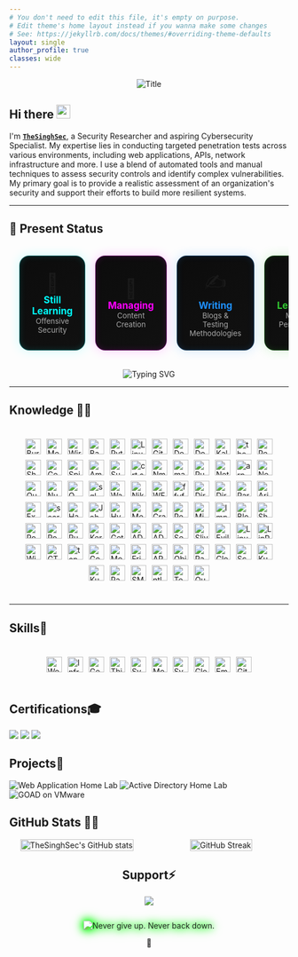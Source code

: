```yaml
---
# You don't need to edit this file, it's empty on purpose.
# Edit theme's home layout instead if you wanna make some changes
# See: https://jekyllrb.com/docs/themes/#overriding-theme-defaults
layout: single
author_profile: true
classes: wide
---
```



<div align="center">
  <img src="https://readme-typing-svg.herokuapp.com?font=Architects+Daughter&color=2F9F09&duration=2500&pause=1000&size=50&center=true&vCenter=true&height=60&width=600&lines=Hi!+I'm+TheSinghSec+%3C3;Welcome+to+my+profile!" alt="Title">
</div>


<h2 align="left">
  Hi there
  <img src="https://media.giphy.com/media/hvRJCLFzcasrR4ia7z/giphy.gif" width="25px"/>
</h2>

I'm **[`TheSinghSec`](https://www.linkedin.com/in/bikramjeetx/)**, a Security Researcher and aspiring Cybersecurity Specialist. My expertise lies in conducting targeted penetration tests across various environments, including web applications, APIs, network infrastructure and more. I use a blend of automated tools and manual techniques to assess security controls and identify complex vulnerabilities. My primary goal is to provide a realistic assessment of an organization's security and support their efforts to build more resilient systems.

---

<h2 align="left">🧭 Present Status</h2>

<table align="center" style="border-collapse: separate; border-spacing: 18px;">
  <tr>
    <!-- Card 1 -->
    <td align="center" width="230" style="
      background: linear-gradient(145deg, #0c0c0c, #111);
      border: 1px solid #00ffff55;
      border-radius: 18px;
      padding: 22px;
      box-shadow: 0 0 20px #00ffff33, inset 0 0 12px #00ffff22;
      transition: all 0.3s ease;
      transform: perspective(600px) rotateX(0deg) rotateY(0deg);
    " onmouseover="this.style.transform='scale(1.05)'; this.style.boxShadow='0 0 25px #00ffff88, inset 0 0 15px #00ffff55';" onmouseout="this.style.transform='scale(1)'; this.style.boxShadow='0 0 20px #00ffff33, inset 0 0 12px #00ffff22';">
      <div style="font-size: 34px;">🎯</div>
      <b style="font-size: 17px; color: #00ffff;">Still Learning</b><br>
      <sub style="color: #a9a9a9;">Offensive Security</sub>
    </td>
    <!-- Card 2 -->
    <td align="center" width="230" style="
      background: linear-gradient(145deg, #0c0c0c, #111);
      border: 1px solid #ff00ff55;
      border-radius: 18px;
      padding: 22px;
      box-shadow: 0 0 20px #ff00ff33, inset 0 0 12px #ff00ff22;
      transition: all 0.3s ease;
      transform: perspective(600px) rotateX(0deg) rotateY(0deg);
    " onmouseover="this.style.transform='scale(1.05)'; this.style.boxShadow='0 0 25px #ff00ff88, inset 0 0 15px #ff00ff55';" onmouseout="this.style.transform='scale(1)'; this.style.boxShadow='0 0 20px #ff00ff33, inset 0 0 12px #ff00ff22';">
      <div style="font-size: 34px;">🧠</div>
      <b style="font-size: 17px; color: #ff00ff;">Managing</b><br>
      <sub style="color: #a9a9a9;">Content Creation</sub>
    </td>
    <!-- Card 3 -->
    <td align="center" width="230" style="
      background: linear-gradient(145deg, #0c0c0c, #111);
      border: 1px solid #1e90ff55;
      border-radius: 18px;
      padding: 22px;
      box-shadow: 0 0 20px #1e90ff33, inset 0 0 12px #1e90ff22;
      transition: all 0.3s ease;
      transform: perspective(600px) rotateX(0deg) rotateY(0deg);
    " onmouseover="this.style.transform='scale(1.05)'; this.style.boxShadow='0 0 25px #1e90ff88, inset 0 0 15px #1e90ff55';" onmouseout="this.style.transform='scale(1)'; this.style.boxShadow='0 0 20px #1e90ff33, inset 0 0 12px #1e90ff22';">
      <div style="font-size: 34px;">✍️</div>
      <b style="font-size: 17px; color: #1e90ff;">Writing</b><br>
      <sub style="color: #a9a9a9;">Blogs & Testing Methodologies</sub>
    </td>
    <!-- Card 4 -->
    <td align="center" width="230" style="
      background: linear-gradient(145deg, #0c0c0c, #111);
      border: 1px solid #32cd3255;
      border-radius: 18px;
      padding: 22px;
      box-shadow: 0 0 20px #32cd3233, inset 0 0 12px #32cd3222;
      transition: all 0.3s ease;
      transform: perspective(600px) rotateX(0deg) rotateY(0deg);
    " onmouseover="this.style.transform='scale(1.05)'; this.style.boxShadow='0 0 25px #32cd3288, inset 0 0 15px #32cd3255';" onmouseout="this.style.transform='scale(1)'; this.style.boxShadow='0 0 20px #32cd3233, inset 0 0 12px #32cd3222';">
      <div style="font-size: 34px;">📱</div>
      <b style="font-size: 17px; color: #32cd32;">Learning</b><br>
      <sub style="color: #a9a9a9;">Mobile Pentesting</sub>
    </td>
  </tr>
</table>


<p align="center">
  <img src="https://readme-typing-svg.herokuapp.com?font=Fira+Code&duration=2500&pause=1000&color=00FFFF&center=true&vCenter=true&width=600&lines=Updating%3A+Journey+to+Cybersecurity+Specialist" alt="Typing SVG" />
</p>








---

<h2 id="knowledge_skills" align=''> Knowledge 🧙‍♂️ </h2>

<div style="border: 2px solid transparent; border-radius: 10px; padding: 20px; margin-bottom: 20px;">
  <div align="left" style="display: flex; flex-wrap: wrap; justify-content: center; gap: 10px;">
    <!-- core stack -->
    <img class="badge" src="https://img.shields.io/badge/Burp%20Suite-0D1117?style=for-the-badge&labelColor=111827&logo=burp-suite&logoColor=FF6633" alt="Burp Suite" />
    <img class="badge" src="https://img.shields.io/badge/Metasploit-0D1117?style=for-the-badge&labelColor=111827&logo=metasploit&logoColor=00B7B7" alt="Metasploit" />
    <img class="badge" src="https://img.shields.io/badge/Wireshark-0D1117?style=for-the-badge&labelColor=111827&logo=wireshark&logoColor=1E90FF" alt="Wireshark" />
    <img class="badge" src="https://img.shields.io/badge/Bash-0D1117?style=for-the-badge&labelColor=111827&logo=gnubash&logoColor=4EAA25" alt="Bash" />
    <img class="badge" src="https://img.shields.io/badge/Python-0D1117?style=for-the-badge&labelColor=111827&logo=python&logoColor=3776AB" alt="Python" />
    <img class="badge" src="https://img.shields.io/badge/Linux-0D1117?style=for-the-badge&labelColor=111827&logo=linux&logoColor=FCC624" alt="Linux" />
    <img class="badge" src="https://img.shields.io/badge/Git-0D1117?style=for-the-badge&labelColor=111827&logo=git&logoColor=F05032" alt="Git" />
    <img class="badge" src="https://img.shields.io/badge/Debian-0D1117?style=for-the-badge&labelColor=111827&logo=debian&logoColor=D70A53" alt="Debian" />
    <img class="badge" src="https://img.shields.io/badge/Docker-0D1117?style=for-the-badge&labelColor=111827&logo=docker&logoColor=2496ED" alt="Docker" />
    <img class="badge" src="https://img.shields.io/badge/Kali%20Linux-0D1117?style=for-the-badge&labelColor=111827&logo=kalilinux&logoColor=557C94" alt="Kali Linux" />
    <!-- recon / osint etc (all inline, no categories) -->
    <img class="badge" src="https://img.shields.io/badge/theHarvester-0D1117?style=for-the-badge&labelColor=111827&logo=hackaday&logoColor=00FF00" alt="theHarvester" />
    <img class="badge" src="https://img.shields.io/badge/Recon--ng-0D1117?style=for-the-badge&labelColor=111827&logo=hackaday&logoColor=00FF00" alt="Recon-ng" />
    <img class="badge" src="https://img.shields.io/badge/Shodan-0D1117?style=for-the-badge&labelColor=111827&logo=shodan&logoColor=FF0000" alt="Shodan" />
    <img class="badge" src="https://img.shields.io/badge/Censys-0D1117?style=for-the-badge&labelColor=111827&logo=databricks&logoColor=FF8C00" alt="Censys" />
    <img class="badge" src="https://img.shields.io/badge/SpiderFoot-0D1117?style=for-the-badge&labelColor=111827&logo=opencollective&logoColor=00FFFF" alt="SpiderFoot" />
    <img class="badge" src="https://img.shields.io/badge/Amass-0D1117?style=for-the-badge&labelColor=111827&logo=codeberg&logoColor=00FF00" alt="Amass" />
    <img class="badge" src="https://img.shields.io/badge/Sublist3r-0D1117?style=for-the-badge&labelColor=111827&logo=brave&logoColor=orange" alt="Sublist3r" />
    <img class="badge" src="https://img.shields.io/badge/crt.sh-0D1117?style=for-the-badge&labelColor=111827&logo=letsencrypt&logoColor=FFD700" alt="crt.sh" />
    <img class="badge" src="https://img.shields.io/badge/Nmap-0D1117?style=for-the-badge&labelColor=111827&logo=wireshark&logoColor=00BFFF" alt="Nmap" />
    <img class="badge" src="https://img.shields.io/badge/masscan-0D1117?style=for-the-badge&labelColor=111827&logo=speedtest&logoColor=00BFFF" alt="masscan" />
    <img class="badge" src="https://img.shields.io/badge/RustScan-0D1117?style=for-the-badge&labelColor=111827&logo=rust&logoColor=orange" alt="RustScan" />
    <img class="badge" src="https://img.shields.io/badge/Netdiscover-0D1117?style=for-the-badge&labelColor=111827&logo=networkmanager&logoColor=32CD32" alt="Netdiscover" />
    <img class="badge" src="https://img.shields.io/badge/arp--scan-0D1117?style=for-the-badge&labelColor=111827&logo=opnsense&logoColor=00BFFF" alt="arp-scan" />
    <img class="badge" src="https://img.shields.io/badge/Nessus-0D1117?style=for-the-badge&labelColor=111827&logo=tenable&logoColor=00FFFF" alt="Nessus" />
    <img class="badge" src="https://img.shields.io/badge/Qualys-0D1117?style=for-the-badge&labelColor=111827&logo=qualys&logoColor=FF0000" alt="Qualys" />
    <img class="badge" src="https://img.shields.io/badge/Nuclei-0D1117?style=for-the-badge&labelColor=111827&logo=apache&logoColor=yellow" alt="Nuclei" />
    <img class="badge" src="https://img.shields.io/badge/OWASP%20ZAP-0D1117?style=for-the-badge&labelColor=111827&logo=owasp&logoColor=white" alt="OWASP ZAP" />
    <img class="badge" src="https://img.shields.io/badge/sqlmap-0D1117?style=for-the-badge&labelColor=111827&logo=sqlite&logoColor=yellow" alt="sqlmap" />
    <img class="badge" src="https://img.shields.io/badge/Wappalyzer-0D1117?style=for-the-badge&labelColor=111827&logo=wappalyzer&logoColor=8A2BE2" alt="Wappalyzer" />
    <img class="badge" src="https://img.shields.io/badge/Nikto-0D1117?style=for-the-badge&labelColor=111827&logo=redhat&logoColor=red" alt="Nikto" />
    <img class="badge" src="https://img.shields.io/badge/WFuzz-0D1117?style=for-the-badge&labelColor=111827&logo=mozilla&logoColor=orange" alt="WFuzz" />
    <img class="badge" src="https://img.shields.io/badge/ffuf-0D1117?style=for-the-badge&labelColor=111827&logo=firefoxbrowser&logoColor=orange" alt="ffuf" />
    <img class="badge" src="https://img.shields.io/badge/DirBuster-0D1117?style=for-the-badge&labelColor=111827&logo=bugcrowd&logoColor=FF4500" alt="DirBuster" />
    <img class="badge" src="https://img.shields.io/badge/Dirsearch-0D1117?style=for-the-badge&labelColor=111827&logo=bugcrowd&logoColor=FF4500" alt="Dirsearch" />
    <img class="badge" src="https://img.shields.io/badge/ParamSpider-0D1117?style=for-the-badge&labelColor=111827&logo=spider&logoColor=00FF00" alt="ParamSpider" />
    <img class="badge" src="https://img.shields.io/badge/Arjun-0D1117?style=for-the-badge&labelColor=111827&logo=python&logoColor=yellow" alt="Arjun" />
    <img class="badge" src="https://img.shields.io/badge/Exploit--DB-0D1117?style=for-the-badge&labelColor=111827&logo=bookstack&logoColor=FFA500" alt="Exploit-DB" />
    <img class="badge" src="https://img.shields.io/badge/searchsploit-0D1117?style=for-the-badge&labelColor=111827&logo=codeberg&logoColor=FFA500" alt="searchsploit" />
    <img class="badge" src="https://img.shields.io/badge/Hashcat-0D1117?style=for-the-badge&labelColor=111827&logo=hashnode&logoColor=white" alt="Hashcat" />
    <img class="badge" src="https://img.shields.io/badge/John%20the%20Ripper-0D1117?style=for-the-badge&labelColor=111827&logo=keybase&logoColor=FFD700" alt="John the Ripper" />
    <img class="badge" src="https://img.shields.io/badge/Hydra-0D1117?style=for-the-badge&labelColor=111827&logo=gnome&logoColor=00FF00" alt="Hydra" />
    <img class="badge" src="https://img.shields.io/badge/Medusa-0D1117?style=for-the-badge&labelColor=111827&logo=gnome&logoColor=FF69B4" alt="Medusa" />
    <img class="badge" src="https://img.shields.io/badge/CrackMapExec-0D1117?style=for-the-badge&labelColor=111827&logo=terminator&logoColor=FFA500" alt="CrackMapExec" />
    <img class="badge" src="https://img.shields.io/badge/Responder-0D1117?style=for-the-badge&labelColor=111827&logo=matrix&logoColor=32CD32" alt="Responder" />
    <img class="badge" src="https://img.shields.io/badge/Mimikatz-0D1117?style=for-the-badge&labelColor=111827&logo=windows&logoColor=00BFFF" alt="Mimikatz" />
    <img class="badge" src="https://img.shields.io/badge/Impacket-0D1117?style=for-the-badge&labelColor=111827&logo=windows&logoColor=00BFFF" alt="Impacket" />
    <img class="badge" src="https://img.shields.io/badge/BloodHound-0D1117?style=for-the-badge&labelColor=111827&logo=dog&logoColor=FF0000" alt="BloodHound" />
    <img class="badge" src="https://img.shields.io/badge/SharpHound-0D1117?style=for-the-badge&labelColor=111827&logo=dog&logoColor=FF0000" alt="SharpHound" />
    <img class="badge" src="https://img.shields.io/badge/PowerView-0D1117?style=for-the-badge&labelColor=111827&logo=powershell&logoColor=2CA5E0" alt="PowerView" />
    <img class="badge" src="https://img.shields.io/badge/PowerSploit-0D1117?style=for-the-badge&labelColor=111827&logo=powershell&logoColor=2CA5E0" alt="PowerSploit" />
    <img class="badge" src="https://img.shields.io/badge/Rubeus-0D1117?style=for-the-badge&labelColor=111827&logo=hackaday&logoColor=FFA500" alt="Rubeus" />
    <img class="badge" src="https://img.shields.io/badge/Kerberoast-0D1117?style=for-the-badge&labelColor=111827&logo=hackaday&logoColor=FFA500" alt="Kerberoast" />
    <img class="badge" src="https://img.shields.io/badge/GetUserSPNs-0D1117?style=for-the-badge&labelColor=111827&logo=hackaday&logoColor=FFA500" alt="GetUserSPNs" />
    <img class="badge" src="https://img.shields.io/badge/ADExplorer-0D1117?style=for-the-badge&labelColor=111827&logo=microsoft&logoColor=00BFFF" alt="ADExplorer" />
    <img class="badge" src="https://img.shields.io/badge/ADRecon-0D1117?style=for-the-badge&labelColor=111827&logo=microsoft&logoColor=00BFFF" alt="ADRecon" />
    <img class="badge" src="https://img.shields.io/badge/SecretsDump-0D1117?style=for-the-badge&labelColor=111827&logo=1password&logoColor=white" alt="SecretsDump" />
    <img class="badge" src="https://img.shields.io/badge/Sliver-0D1117?style=for-the-badge&labelColor=111827&logo=slack&logoColor=white" alt="Sliver" />
    <img class="badge" src="https://img.shields.io/badge/Evilginx2-0D1117?style=for-the-badge&labelColor=111827&logo=letsencrypt&logoColor=FFD700" alt="Evilginx2" />
    <img class="badge" src="https://img.shields.io/badge/Linux%20Exploit%20Suggester-0D1117?style=for-the-badge&labelColor=111827&logo=linux&logoColor=white" alt="Linux Exploit Suggester" />
    <img class="badge" src="https://img.shields.io/badge/LinPEAS-0D1117?style=for-the-badge&labelColor=111827&logo=linux&logoColor=white" alt="LinPEAS" />
    <img class="badge" src="https://img.shields.io/badge/WinPEAS-0D1117?style=for-the-badge&labelColor=111827&logo=windows&logoColor=00BFFF" alt="WinPEAS" />
    <img class="badge" src="https://img.shields.io/badge/GTFOBins-0D1117?style=for-the-badge&labelColor=111827&logo=gnometerminal&logoColor=FFA500" alt="GTFOBins" />
    <img class="badge" src="https://img.shields.io/badge/tcpdump-0D1117?style=for-the-badge&labelColor=111827&logo=wireshark&logoColor=00BFFF" alt="tcpdump" />
    <img class="badge" src="https://img.shields.io/badge/Gophish-0D1117?style=for-the-badge&labelColor=111827&logo=gmail&logoColor=EA4335" alt="Gophish" />
    <img class="badge" src="https://img.shields.io/badge/MobSF-0D1117?style=for-the-badge&labelColor=111827&logo=android&logoColor=3DDC84" alt="MobSF" />
    <img class="badge" src="https://img.shields.io/badge/Frida-0D1117?style=for-the-badge&labelColor=111827&logo=android&logoColor=00FF00" alt="Frida" />
    <img class="badge" src="https://img.shields.io/badge/APKTool-0D1117?style=for-the-badge&labelColor=111827&logo=android&logoColor=3DDC84" alt="APKTool" />
    <img class="badge" src="https://img.shields.io/badge/Objection-0D1117?style=for-the-badge&labelColor=111827&logo=android&logoColor=3DDC84" alt="Objection" />
    <img class="badge" src="https://img.shields.io/badge/Pacu-0D1117?style=for-the-badge&labelColor=111827&logo=amazonaws&logoColor=FF9900" alt="Pacu" />
    <img class="badge" src="https://img.shields.io/badge/CloudSploit-0D1117?style=for-the-badge&labelColor=111827&logo=cloudflare&logoColor=F38020" alt="CloudSploit" />
    <img class="badge" src="https://img.shields.io/badge/ScoutSuite-0D1117?style=for-the-badge&labelColor=111827&logo=googlecloud&logoColor=4285F4" alt="ScoutSuite" />
    <img class="badge" src="https://img.shields.io/badge/Kube--bench-0D1117?style=for-the-badge&labelColor=111827&logo=kubernetes&logoColor=326CE5" alt="Kube-bench" />
    <img class="badge" src="https://img.shields.io/badge/Kube--hunter-0D1117?style=for-the-badge&labelColor=111827&logo=kubernetes&logoColor=326CE5" alt="Kube-hunter" />
    <img class="badge" src="https://img.shields.io/badge/Radare2-0D1117?style=for-the-badge&labelColor=111827&logo=code&logoColor=00FFFF" alt="Radare2" />
    <img class="badge" src="https://img.shields.io/badge/SMBexec-0D1117?style=for-the-badge&labelColor=111827&logo=windows&logoColor=00BFFF" alt="SMBexec" />
    <img class="badge" src="https://img.shields.io/badge/ntlmrelayx-0D1117?style=for-the-badge&labelColor=111827&logo=windows&logoColor=00BFFF" alt="ntlmrelayx" />
    <img class="badge" src="https://img.shields.io/badge/Tenable-0D1117?style=for-the-badge&labelColor=111827&logo=tenable&logoColor=00FFFF" alt="Tenable" />
    <img class="badge" src="https://img.shields.io/badge/Qualys-0D1117?style=for-the-badge&labelColor=111827&logo=qualys&logoColor=FF0000" alt="Qualys (duplicate by request)" />
  </div>
</div>

<style>
  .badge {
    display: block;
    height: 28px;
    filter: drop-shadow(0 0 1px rgba(255,255,255,0.15));
    transition: filter 0.18s ease, transform 0.18s ease;
  }
  .badge:hover {
    filter: drop-shadow(0 0 6px rgba(0,255,128,0.6));
    transform: translateY(-2px);
  }
</style>



---

## Skills🧠

<div style="border:2px solid transparent;border-radius:10px;padding:20px;margin-bottom:20px;">
  <div align="left" style="display:flex;flex-wrap:wrap;justify-content:center;gap:10px;">
    <a><img class="badge" alt="Web Apps & APIs"
      src="https://img.shields.io/badge/Web%20Apps%20%26%20APIs-1A1F2B?style=for-the-badge&labelColor=111827&logo=googlechrome&logoColor=1E90FF"></a>
    <a><img class="badge" alt="Infrastructure"
      src="https://img.shields.io/badge/Infrastructure-1A1F2B?style=for-the-badge&labelColor=111827&logo=linux&logoColor=DA1F26"></a>
    <a><img class="badge" alt="Gen AI App Testing"
      src="https://img.shields.io/badge/Gen%20AI%20App%20Testing-1A1F2B?style=for-the-badge&labelColor=111827&logo=openai&logoColor=FF8C00"></a>
    <a><img class="badge" alt="Thick Client Apps"
      src="https://img.shields.io/badge/Thick%20Client%20Apps-1A1F2B?style=for-the-badge&labelColor=111827&logo=windows&logoColor=5C2D91"></a>
    <a><img class="badge" alt="System Build Reviews"
      src="https://img.shields.io/badge/System%20Build%20Reviews-1A1F2B?style=for-the-badge&labelColor=111827&logo=dell&logoColor=32CD32"></a>
    <a><img class="badge" alt="Mobile App Testing"
      src="https://img.shields.io/badge/Mobile%20App%20Testing-1A1F2B?style=for-the-badge&labelColor=111827&logo=android&logoColor=3DDC84"></a>
    <a><img class="badge" alt="System Breakout Testing"
      src="https://img.shields.io/badge/System%20Breakout%20Testing-1A1F2B?style=for-the-badge&labelColor=111827&logo=redhat&logoColor=DC143C"></a>
    <a><img class="badge" alt="Cloud Config Reviews"
      src="https://img.shields.io/badge/Cloud%20Config%20Reviews-1A1F2B?style=for-the-badge&labelColor=111827&logo=cloudflare&logoColor=00BFFF"></a>
    <a><img class="badge" alt="Email Phishing Testing"
      src="https://img.shields.io/badge/Email%20Phishing%20Testing-1A1F2B?style=for-the-badge&labelColor=111827&logo=maildotru&logoColor=FFD700"></a>
    <a><img class="badge" alt="GitHub"
      src="https://img.shields.io/badge/GitHub-1A1F2B?style=for-the-badge&labelColor=111827&logo=github&logoColor=FFFFFF"></a>
  </div>
</div>

<style>
  .badge {
    display: block;
    height: 28px;
    filter: drop-shadow(0 0 1px rgba(255,255,255,0.15));
    transition: filter 0.2s ease;
  }
  .badge:hover {
    filter: drop-shadow(0 0 6px rgba(0,255,128,0.6));
  }
</style>



## Certifications🎓
<div>
<img src="https://img.shields.io/badge/-OSCP-DA1F26?style=for-the-badge&logo=linux&logoColor=white" />
<img src="https://img.shields.io/badge/-PNPT-0A66C2?style=for-the-badge&logo=hackthebox&logoColor=white" />
<img src="https://img.shields.io/badge/-CASA-2E8B57?style=for-the-badge&logo=owasp&logoColor=white" />
</div>


## Projects🚀

![Web Application Home Lab](https://img.shields.io/badge/Web%20Application%20Home%20Lab-8B0000?style=for-the-badge&logo=googlechrome&logoColor=white)
![Active Directory Home Lab](https://img.shields.io/badge/Active%20Directory%20Home%20Lab-004B23?style=for-the-badge&logo=microsoft&logoColor=white)
![GOAD on VMware](https://img.shields.io/badge/GOAD%20on%20VMware-191970?style=for-the-badge&logo=vmware&logoColor=white)





<h2 id="github_stats">GitHub Stats 👨‍💻</h2>

<style>
  .gh-wrap {
    display: grid;
    grid-template-columns: 1fr 1fr;
    gap: 16px;
    align-items: stretch;
  }

  @media (max-width: 900px) {
    .gh-wrap {
      grid-template-columns: 1fr;
    }
  }

  /* Remove boxes */
  .gh-card, .gh-left-card {
    background: none;
    border: none;
    display: flex;
    flex-direction: column;
    justify-content: center;
    align-items: center;
    text-align: center;
    padding: 0;
  }

  /* Stats image */
  .gh-left-card a img {
    display: block;
    width: 100%;
    max-width: 480px;
    height: auto;
  }

  /* Streak image */
  .gh-card img {
    display: block;
    width: 100%;
    max-width: 480px;
    height: auto;
    margin: 0;
  }
</style>

<div class="gh-wrap">
  <!-- LEFT -->
  <div class="gh-left-card">
    <a href="https://github.com/thesinghsec/github-readme-stats">
      <img
        alt="TheSinghSec's GitHub stats"
        src="https://github-readme-stats.vercel.app/api?username=thesinghsec&theme=vision-friendly-dark&bg_color=00000000&hide_border=true&custom_title=TheSinghSec%27s%20GitHub%20Stats"
        loading="lazy">
    </a>
  </div>

  <!-- RIGHT -->
  <div class="gh-card">
    <a href="https://git.io/streak-stats">
      <img
        alt="GitHub Streak"
        src="https://streak-stats.demolab.com?user=thesinghsec&theme=burnt-neon&border_radius=5&fire=EBCA01&ring=FF5B5B&currStreakNum=66FF00&sideNums=66FF00&sideLabels=EBEBEB"
        loading="lazy">
    </a>
  </div>
</div>








  

<h2 id="donate" align="center"> Support⚡️</h2>

  <p align="center"><a href="https://buymeacoffee.com/thesinghsec"><img  src="https://img.shields.io/badge/Buy%20Me%20a%20Coffee-ffdd00?style=for-the-badge&logo=buy-me-a-coffee&logoColor=black"/></a></p>








<!-- Hacker typing with crackling sparks -->
<div class="hack-typing-wrap">
  <!-- Typing line (SVG) -->
  <img
    class="hack-typing"
    src="https://readme-typing-svg.herokuapp.com?font=Fira+Code&size=30&duration=2500&pause=900&color=00FF00&center=true&vCenter=true&width=750&lines=%22Never+give+up.+Never+back+down.%22"
    alt="Never give up. Never back down.">
  <!-- Sparks canvas -->
  <canvas class="hack-sparks" aria-hidden="true"></canvas>
</div>

<style>
  .hack-typing-wrap{
    position:relative;
    display:flex;
    justify-content:center;
    align-items:center;
    margin:28px 0 8px;
    filter: drop-shadow(0 0 6px #00ff00);
  }
  .hack-typing{
    display:block;
    max-width:100%;
    height:auto;
    animation:flicker 2s infinite alternate;
  }
  /* Sparks canvas sits over the typing line */
  .hack-sparks{
    position:absolute;
    inset:0;          /* fill the wrapper */
    pointer-events:none;
  }

  /* Subtle glow flicker on the text */
  @keyframes flicker{
    0%{ filter: drop-shadow(0 0 6px #00ff00) brightness(1); }
    25%{ filter: drop-shadow(0 0 9px #00ff00) brightness(1.25); }
    50%{ filter: drop-shadow(0 0 7px #00ff00) brightness(0.9); }
    75%{ filter: drop-shadow(0 0 10px #00ff00) brightness(1.3); }
    100%{ filter: drop-shadow(0 0 6px #00ff00) brightness(1); }
  }

  /* Respect users who prefer reduced motion */
  @media (prefers-reduced-motion: reduce){
    .hack-typing{ animation:none }
  }
</style>

<script>
(function(){
  const wrap     = document.querySelector('.hack-typing-wrap');
  const canvas   = document.querySelector('.hack-sparks');
  const ctx      = canvas.getContext('2d', {alpha:true});
  let   W=0, H=0, particles=[], running=true;

  // Config – tweak these
  const CFG = {
    rate: 28,             // particles spawned per second
    gravity: 0.10,        // downward pull
    drift: 0.35,          // horizontal randomness
    life: [500, 1100],    // ms
    size: [1.2, 2.6],     // px
    colors: ['#aaff00','#ffff80','#ffffff'], // neon green → yellow → white
    burstEveryMs: 1600,   // add a small burst periodically
    burstCount: 30
  };

  const mediaReduce = matchMedia('(prefers-reduced-motion: reduce)');
  if (mediaReduce.matches) running = false;

  function resize(){
    const r = wrap.getBoundingClientRect();
    canvas.width  = W = Math.floor(r.width);
    canvas.height = H = Math.floor(r.height);
  }
  resize();
  addEventListener('resize', resize);
  new ResizeObserver(resize).observe(wrap);

  function rnd(min,max){ return min + Math.random()*(max-min); }
  function pick(arr){ return arr[(Math.random()*arr.length)|0]; }

  function spawn(n=1, burst=false){
    const yBase = H*0.55;               // around baseline of the text image
    for(let i=0;i<n;i++){
      const x = rnd(W*0.08, W*0.92);    // within text area
      const vy = burst ? rnd(-1.4,-0.2) : rnd(-0.3, -0.05);
      const p = {
        x, y: yBase + rnd(-6, 6),
        vx: rnd(-CFG.drift, CFG.drift),
        vy,
        life: rnd(CFG.life[0], CFG.life[1]),
        born: performance.now(),
        size: rnd(CFG.size[0], CFG.size[1]),
        color: pick(CFG.colors)
      };
      particles.push(p);
    }
  }

  // ambient spawn
  let lastSpawn = performance.now();
  // periodic crackling burst
  let lastBurst = performance.now();

  function tick(t){
    if(!running) return; // motion reduced

    // spawn rate control
    const dt = t - lastSpawn;
    const spawnCount = (dt/1000)*CFG.rate;
    if (spawnCount >= 1){
      spawn(spawnCount|0);
      lastSpawn = t;
    }

    // bursts
    if (t - lastBurst > CFG.burstEveryMs){
      spawn(CFG.burstCount, true);
      lastBurst = t;
    }

    // draw
    ctx.clearRect(0,0,W,H);
    ctx.globalCompositeOperation = 'lighter';
    const now = t;

    particles = particles.filter(p=>{
      const age = now - p.born;
      if (age > p.life) return false;

      // physics
      p.vy += CFG.gravity * 0.05;
      p.x  += p.vx;
      p.y  += p.vy;

      // fade + crackle alpha
      const fade = 1 - age/p.life;
      const crackle = 0.6 + Math.random()*0.4; // slight intensity jitter
      const alpha = Math.max(0, fade*crackle);

      // draw particle
      const g = ctx.createRadialGradient(p.x, p.y, 0, p.x, p.y, p.size*3);
      g.addColorStop(0, p.color + Math.floor(alpha*255).toString(16).padStart(2,'0')); // center
      g.addColorStop(1, 'transparent');

      ctx.fillStyle = g;
      ctx.beginPath();
      ctx.arc(p.x, p.y, p.size*3, 0, Math.PI*2);
      ctx.fill();

      // tiny core
      ctx.fillStyle = p.color;
      ctx.globalAlpha = alpha;
      ctx.fillRect(p.x-0.5, p.y-0.5, 1, 1);
      ctx.globalAlpha = 1;

      return true;
    });

    requestAnimationFrame(tick);
  }

  if (running) requestAnimationFrame(tick);
})();
</script>





<p align="center">
  <a>🌱</a>
</p>
